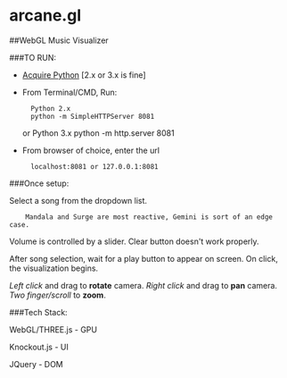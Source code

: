 arcane.gl
=========
##WebGL Music Visualizer

###TO RUN:

+ [Acquire Python](http://www.python.org/download/) [2.x or 3.x is fine]

+ From Terminal/CMD, Run:

        Python 2.x
        python -m SimpleHTTPServer 8081
    or
        Python 3.x
        python -m http.server 8081

+ From browser of choice, enter the url

        localhost:8081 or 127.0.0.1:8081

###Once setup:

Select a song from the dropdown list. 

        Mandala and Surge are most reactive, Gemini is sort of an edge case.

Volume is controlled by a slider. Clear button doesn't work properly.

After song selection, wait for a play button to appear on screen. On click, the visualization begins.

*Left click* and drag to **rotate** camera. *Right click* and drag to **pan** camera. *Two finger/scroll* to **zoom**.

###Tech Stack:

WebGL/THREE.js - GPU

Knockout.js    - UI

JQuery         - DOM
